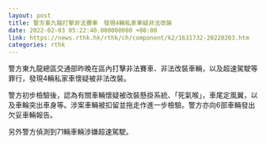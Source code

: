 ```yaml
---
layout: post
title: 警方東九龍打擊非法賽車　發現4輛私家車疑非法改裝
date: 2022-02-03 05:22:40.000000000 +08:00
link: https://news.rthk.hk/rthk/ch/component/k2/1631732-20220203.htm
categories: rthk
---
```


警方東九龍總區交通部昨晚在區內打擊非法賽車、非法改裝車輛，以及超速駕駛等罪行，發現4輛私家車懷疑被非法改裝。

警方初步檢驗後，認為有關車輛懷疑被改裝懸掛系統、「死氣喉」，車尾定風翼，以及車輪突出車身等。涉案車輛被扣留並拖走作進一步檢驗。警方亦向6部車輛發出欠妥車輛報告。

另外警方偵測到71輛車輛涉嫌超速駕駛。
